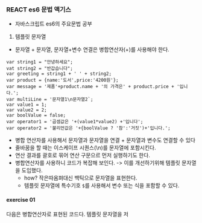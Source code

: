 ### REACT es6 문법 액기스
- 자바스크립트 es6의 주요문법 공부
1. 템플릿 문자열
  - 문자열 + 문자열, 문자열+변수 연결은 병합연산자(+)를 사용해야 한다.
  ```
  var string1 = "안녕하세요";
  vat string2 = "반갑습니다";
  var greeting = string1 + ' ' + string2;
  var product = {name:'도서',price:'4200원'};
  var message = '제품'+product.name + '의 가격은' + product.price + '입니다.';
  var multiLine = '문자열1\n문자열2`;
  var value1 = 1;
  var value2 = 2;
  var boolValue = false;
  var operator1 = '곱셈값은 '+(value1*value2) +'입니다';
  var operator2 = '불리언값은 '+{boolValue ? '참':'거짓')+'입니다.';
  ```
  - 병합 연산자를 사용해서 문자열과 문자열을 연결 + 문자열과 변수도 연결할 수 있다
  - 줄바꿈을 할 때는 이스케이프 시퀀스(\n)를 문자열에 포함시킨다.
  - 연산 결과를 괄호로 묶어 연산 구문으르 먼저 실행하기도 한다.
- 병합연산자를 사용하니 코드가 복잡해 보인다. -> 이를 개선하기위해 템플릿 문자열을 도입했다. 
  -  how? 작은따옴펴대신 백틱으로 문자열을 표현한다.
  -  템플릿 문자열에 특수기호 `$`를 사용해서 변수 또는 식을 포함할 수 있다.  
#### exercise 01
다음은 병합연산자로 표현된 코드다. 템플릿 문자열을 저
